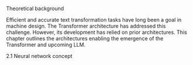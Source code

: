 Theoretical background

Efficient and accurate text transformation tasks have long been a goal in machine design.
The Transformer architecture has addressed this challenge. However, its development
has relied on prior architectures. This chapter outlines the architectures enabling the
emergence of the Transformer and upcoming LLM.

2.1 Neural network concept